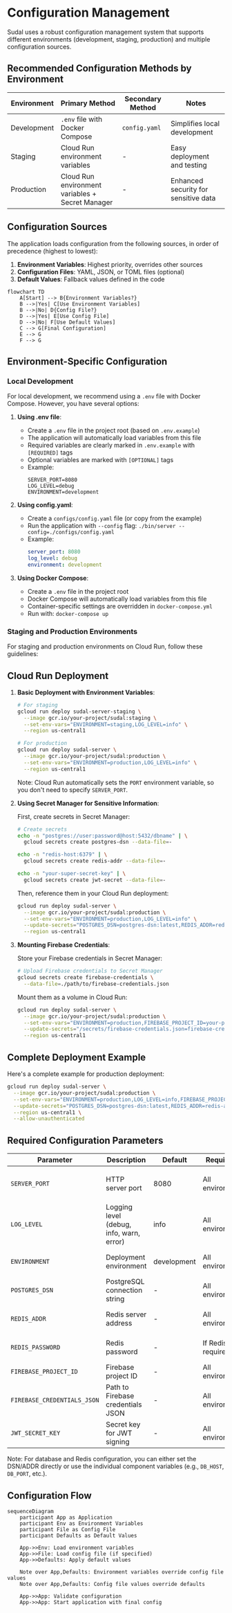 # Configuration Management

Sudal uses a robust configuration management system that supports different environments (development, staging, production) and multiple configuration sources.

## Recommended Configuration Methods by Environment

| Environment | Primary Method | Secondary Method | Notes |
|-------------|---------------|------------------|-------|
| Development | `.env` file with Docker Compose | `config.yaml` | Simplifies local development |
| Staging | Cloud Run environment variables | - | Easy deployment and testing |
| Production | Cloud Run environment variables + Secret Manager | - | Enhanced security for sensitive data |

## Configuration Sources

The application loads configuration from the following sources, in order of precedence (highest to lowest):

1. **Environment Variables**: Highest priority, overrides other sources
2. **Configuration Files**: YAML, JSON, or TOML files (optional)
3. **Default Values**: Fallback values defined in the code

```mermaid
flowchart TD
    A[Start] --> B{Environment Variables?}
    B -->|Yes| C[Use Environment Variables]
    B -->|No| D{Config File?}
    D -->|Yes| E[Use Config File]
    D -->|No| F[Use Default Values]
    C --> G[Final Configuration]
    E --> G
    F --> G
```

## Environment-Specific Configuration

### Local Development

For local development, we recommend using a `.env` file with Docker Compose. However, you have several options:

1. **Using .env file**:
   - Create a `.env` file in the project root (based on `.env.example`)
   - The application will automatically load variables from this file
   - Required variables are clearly marked in `.env.example` with `[REQUIRED]` tags
   - Optional variables are marked with `[OPTIONAL]` tags
   - Example:
     ```
     SERVER_PORT=8080
     LOG_LEVEL=debug
     ENVIRONMENT=development
     ```

2. **Using config.yaml**:
   - Create a `configs/config.yaml` file (or copy from the example)
   - Run the application with `--config` flag: `./bin/server --config=./configs/config.yaml`
   - Example:
     ```yaml
     server_port: 8080
     log_level: debug
     environment: development
     ```

3. **Using Docker Compose**:
   - Create a `.env` file in the project root
   - Docker Compose will automatically load variables from this file
   - Container-specific settings are overridden in `docker-compose.yml`
   - Run with: `docker-compose up`

### Staging and Production Environments

For staging and production environments on Cloud Run, follow these guidelines:

## Cloud Run Deployment

1. **Basic Deployment with Environment Variables**:

   ```bash
   # For staging
   gcloud run deploy sudal-server-staging \
     --image gcr.io/your-project/sudal:staging \
     --set-env-vars="ENVIRONMENT=staging,LOG_LEVEL=info" \
     --region us-central1
   
   # For production
   gcloud run deploy sudal-server \
     --image gcr.io/your-project/sudal:production \
     --set-env-vars="ENVIRONMENT=production,LOG_LEVEL=info" \
     --region us-central1
   ```

   Note: Cloud Run automatically sets the `PORT` environment variable, so you don't need to specify `SERVER_PORT`.

2. **Using Secret Manager for Sensitive Information**:

   First, create secrets in Secret Manager:

   ```bash
   # Create secrets
   echo -n "postgres://user:password@host:5432/dbname" | \
     gcloud secrets create postgres-dsn --data-file=-
   
   echo -n "redis-host:6379" | \
     gcloud secrets create redis-addr --data-file=-
   
   echo -n "your-super-secret-key" | \
     gcloud secrets create jwt-secret --data-file=-
   ```

   Then, reference them in your Cloud Run deployment:

   ```bash
   gcloud run deploy sudal-server \
     --image gcr.io/your-project/sudal:production \
     --set-env-vars="ENVIRONMENT=production,LOG_LEVEL=info" \
     --update-secrets="POSTGRES_DSN=postgres-dsn:latest,REDIS_ADDR=redis-addr:latest,JWT_SECRET_KEY=jwt-secret:latest" \
     --region us-central1
   ```

3. **Mounting Firebase Credentials**:

   Store your Firebase credentials in Secret Manager:

   ```bash
   # Upload Firebase credentials to Secret Manager
   gcloud secrets create firebase-credentials \
     --data-file=./path/to/firebase-credentials.json
   ```

   Mount them as a volume in Cloud Run:

   ```bash
   gcloud run deploy sudal-server \
     --image gcr.io/your-project/sudal:production \
     --set-env-vars="ENVIRONMENT=production,FIREBASE_PROJECT_ID=your-project-id,FIREBASE_CREDENTIALS_JSON=/secrets/firebase-credentials.json" \
     --update-secrets="/secrets/firebase-credentials.json=firebase-credentials:latest" \
     --region us-central1
   ```

## Complete Deployment Example

Here's a complete example for production deployment:

```bash
gcloud run deploy sudal-server \
  --image gcr.io/your-project/sudal:production \
  --set-env-vars="ENVIRONMENT=production,LOG_LEVEL=info,FIREBASE_PROJECT_ID=your-project-id,FIREBASE_CREDENTIALS_JSON=/secrets/firebase-credentials.json" \
  --update-secrets="POSTGRES_DSN=postgres-dsn:latest,REDIS_ADDR=redis-addr:latest,REDIS_PASSWORD=redis-password:latest,JWT_SECRET_KEY=jwt-secret:latest,/secrets/firebase-credentials.json=firebase-credentials:latest" \
  --region us-central1 \
  --allow-unauthenticated
```

## Required Configuration Parameters

| Parameter | Description | Default | Required In | Notes |
|-----------|-------------|---------|-------------|-------|
| `SERVER_PORT` | HTTP server port | 8080 | All environments | Cloud Run provides `PORT` automatically |
| `LOG_LEVEL` | Logging level (debug, info, warn, error) | info | All environments | Use `info` or `error` in production |
| `ENVIRONMENT` | Deployment environment | development | All environments | Set to `production` in production |
| `POSTGRES_DSN` | PostgreSQL connection string | - | All environments | Use Secret Manager in production |
| `REDIS_ADDR` | Redis server address | - | All environments | Use Secret Manager in production |
| `REDIS_PASSWORD` | Redis password | - | If Redis requires auth | Use Secret Manager in production |
| `FIREBASE_PROJECT_ID` | Firebase project ID | - | All environments | - |
| `FIREBASE_CREDENTIALS_JSON` | Path to Firebase credentials JSON | - | All environments | Mount as volume in Cloud Run |
| `JWT_SECRET_KEY` | Secret key for JWT signing | - | All environments | Use Secret Manager in production |

Note: For database and Redis configuration, you can either set the DSN/ADDR directly or use the individual component variables (e.g., `DB_HOST`, `DB_PORT`, etc.).

## Configuration Flow

```mermaid
sequenceDiagram
    participant App as Application
    participant Env as Environment Variables
    participant File as Config File
    participant Defaults as Default Values
    
    App->>Env: Load environment variables
    App->>File: Load config file (if specified)
    App->>Defaults: Apply default values
    
    Note over App,Defaults: Environment variables override config file values
    Note over App,Defaults: Config file values override defaults
    
    App->>App: Validate configuration
    App->>App: Start application with final config
```
